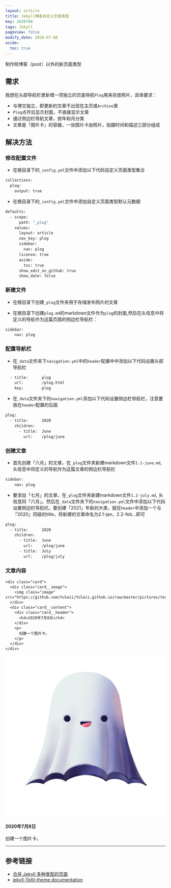 ```yaml
---
layout: article
title: Jekyll博客自定义页面类型
key: 2020708
tags: Jekyll
pageview: false
modify_date: 2020-07-08
aside:
  toc: true
---
```


制作除博客（post）以外的新页面类型

<!--more-->

## 需求
我想在头部导航栏里新增一项独立的页面导航`Plog`用来存放照片，具体要求：
- 与博文独立，即更新的文章不出现在主页或`Archive`里
- `Plog`点开后显示封面，不直接显示文章
- 通过侧边栏导航文章，按年和月分类
- 文章是「图片卡」的容器，一张图片卡由照片，拍摄时间和描述三部分组成


## 解决方法


### 修改配置文件

- 在根目录下的`_config.yml`文件中添加以下代码自定义页面类型集合

```bash
collections:
  plog:
    output: true
```

- 在根目录下的`_config.yml`文件中添加自定义页面类型默认元数据

```bash
defaults:
  - scope:
      path: "_plog"
    values:
      layout: article
      nav_key: plog
      sidebar:
        nav: plog
      license: true
      aside:
        toc: true
      show_edit_on_github: true
      show_date: false
```

### 新建文件

- 在根目录下创建`_plog`文件夹用于存储发布照片的文章

- 在根目录下创建`plog.md`的markdown文件作为`plog`的封面,然后在头信息中将定义的导航作为这篇页面的侧边栏导航栏：

```bash
sidebar:
    nav: plog
```

### 配置导航栏

- 在`_data`文件夹下`navigation.yml`中的`header`配置中中添加以下代码设置头部导航栏

```bash
  - title:      plog
    url:        /plog.html
    key:        plog
```

- 在`_data`文件夹下的`navigation.yml`添加以下代码设置侧边栏导航栏，注意要放在`header`配置的后面

```bash
plog:
  - title:      2020
    children:
      - title:  June
        url:    /plog/june
```

### 创建文章

- 首先创建「六月」的文章，在`_plog`文件夹新建markdown文件`1.1-june.md`, 头信息中将定义的导航作为这篇文章的侧边栏导航栏

```bash
sidebar:
    nav: plog
```

- 要添加「七月」的文章，在`_plog`文件夹新建markdown文件`1.2-july.md`, 头信息同「六月」。然后在`_data`文件夹下的`navigation.yml`文件中添加以下代码设置侧边栏导航栏。要创建「2021」年新的大类，就在`header`中添加一个与「2020」同级的title，将新建的文章命名为2.1-jan，2.2-feb...即可

```bash
plog:
  - title:      2020
    children:
      - title:  June
        url:    /plog/june
      - title:  July
        url:    /plog/july
```

### 文章内容

```
<div class="card">
  <div class="card__image">
    <img class="image" src="https://github.com/Yuleii/Yuleii.github.io/raw/master/pictures/test.PNG"/>
  </div>
  <div class="card__content">
    <div class="card__header">
      <h4>2020年7月8日</h4>
    </div>
    <p>
      创建一个图片卡。
    </p>
  </div>
</div>
```

<div class="card">
  <div class="card__image">
    <img class="image" src="/assets/images/bg_images/test.PNG"/>
  </div>
  <div class="card__content">
    <div class="card__header">
      <h4>2020年7月8日</h4>
    </div>
    <p>
      创建一个图片卡。
    </p>
  </div>
</div>


* * *

## 参考链接

- [合并 Jekyll 多种类型的页面](https://blog.walterlv.com/post/jekyll/jekyll-concat.html)
- [jekyll-TeXt-theme documentation](https://tianqi.name/jekyll-TeXt-theme/docs/en/card)



